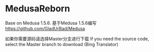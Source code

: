 # MedusaReborn
Base on Medusa 1.5.6.
基于Medusa 1.5.6编写
https://github.com/GladUrBad/Medusa

如果你需要源码请选择Master分支进行下载
If you need the source code, select the Master branch to download (Bing Translator)
